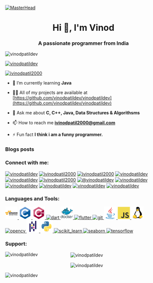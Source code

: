 [![MasterHead](https://user-images.githubusercontent.com/61724808/151920746-862614e1-ea4b-4a9f-834d-0674e0b2a5a0.png)](https://github.com/vinodpatildev/vinodpatildev)

<h1 align="center">Hi 👋, I'm Vinod</h1>
<h3 align="center">A passionate programmer from India</h3>
<!-- <img align="right" alt="Coding" width="400" src="https://i.pinimg.com/originals/19/5d/c4/195dc40a60cc61b20d06f86457fe611b.gif"> -->

<p align="left"> <img src="https://komarev.com/ghpvc/?username=vinodpatildev&label=Profile%20views&color=0e75b6&style=flat" alt="vinodpatildev" /> </p>

<p align="left"> <a href="https://github.com/vinodpatildev/vinodpatildev"><img src="https://github-profile-trophy.vercel.app/?username=vinodpatildev" alt="vinodpatildev" /></a> </p>

<p align="left"> <a href="https://twitter.com/ivinodpatil2000" target="blank"><img src="https://img.shields.io/twitter/follow/ivinodpatil2000?logo=twitter&style=for-the-badge" alt="ivinodpatil2000" /></a> </p>

- 🌱 I’m currently learning **Java**

- 👨‍💻 All of my projects are available at [https://github.com/vinodpatildev/vinodpatildev](https://github.com/vinodpatildev/vinodpatildev)

- 💬 Ask me about **C, C++, Java, Data Structures & Algorithsms**

- 📫 How to reach me **ivinodpatil2000@gmail.com**

- ⚡ Fun fact **I think i am a funny programmer.**

### Blogs posts
<!-- BLOG-POST-LIST:START -->
<!-- BLOG-POST-LIST:END -->

<h3 align="left">Connect with me:</h3>
<p align="left">
<a href="https://dev.to/vinodpatildev" target="blank"><img align="center" src="https://raw.githubusercontent.com/rahuldkjain/github-profile-readme-generator/master/src/images/icons/Social/devto.svg" alt="vinodpatildev" height="30" width="40" /></a>
<a href="https://twitter.com/ivinodpatil2000" target="blank"><img align="center" src="https://raw.githubusercontent.com/rahuldkjain/github-profile-readme-generator/master/src/images/icons/Social/twitter.svg" alt="ivinodpatil2000" height="30" width="40" /></a>
<a href="https://linkedin.com/in/ivinodpatil2000" target="blank"><img align="center" src="https://raw.githubusercontent.com/rahuldkjain/github-profile-readme-generator/master/src/images/icons/Social/linked-in-alt.svg" alt="ivinodpatil2000" height="30" width="40" /></a>
<a href="https://stackoverflow.com/users/vinodpatildev" target="blank"><img align="center" src="https://raw.githubusercontent.com/rahuldkjain/github-profile-readme-generator/master/src/images/icons/Social/stack-overflow.svg" alt="vinodpatildev" height="30" width="40" /></a>
<a href="https://kaggle.com/vinodpatildev" target="blank"><img align="center" src="https://raw.githubusercontent.com/rahuldkjain/github-profile-readme-generator/master/src/images/icons/Social/kaggle.svg" alt="vinodpatildev" height="30" width="40" /></a>
<a href="https://instagram.com/ivinodpatil2000" target="blank"><img align="center" src="https://raw.githubusercontent.com/rahuldkjain/github-profile-readme-generator/master/src/images/icons/Social/instagram.svg" alt="ivinodpatil2000" height="30" width="40" /></a>
<a href="https://medium.com/@vinodpatildev" target="blank"><img align="center" src="https://raw.githubusercontent.com/rahuldkjain/github-profile-readme-generator/master/src/images/icons/Social/medium.svg" alt="@vinodpatildev" height="30" width="40" /></a>
<a href="https://www.codechef.com/users/vinodpatildev" target="blank"><img align="center" src="https://cdn.jsdelivr.net/npm/simple-icons@3.1.0/icons/codechef.svg" alt="vinodpatildev" height="30" width="40" /></a>
<a href="https://www.hackerrank.com/vinodpatildev" target="blank"><img align="center" src="https://raw.githubusercontent.com/rahuldkjain/github-profile-readme-generator/master/src/images/icons/Social/hackerrank.svg" alt="vinodpatildev" height="30" width="40" /></a>
<a href="https://codeforces.com/profile/vinodpatildev" target="blank"><img align="center" src="https://raw.githubusercontent.com/rahuldkjain/github-profile-readme-generator/master/src/images/icons/Social/codeforces.svg" alt="vinodpatildev" height="30" width="40" /></a>
<a href="https://www.leetcode.com/vinodpatildev" target="blank"><img align="center" src="https://raw.githubusercontent.com/rahuldkjain/github-profile-readme-generator/master/src/images/icons/Social/leet-code.svg" alt="vinodpatildev" height="30" width="40" /></a>
<a href="https://auth.geeksforgeeks.org/user/vinodpatildev" target="blank"><img align="center" src="https://raw.githubusercontent.com/rahuldkjain/github-profile-readme-generator/master/src/images/icons/Social/geeks-for-geeks.svg" alt="vinodpatildev" height="30" width="40" /></a>
</p>

<h3 align="left">Languages and Tools:</h3>
<p align="left"> <a href="https://aws.amazon.com" target="_blank" rel="noreferrer"> <img src="https://raw.githubusercontent.com/devicons/devicon/master/icons/amazonwebservices/amazonwebservices-original-wordmark.svg" alt="aws" width="40" height="40"/> </a> <a href="https://www.cprogramming.com/" target="_blank" rel="noreferrer"> <img src="https://raw.githubusercontent.com/devicons/devicon/master/icons/c/c-original.svg" alt="c" width="40" height="40"/> </a> <a href="https://www.w3schools.com/cpp/" target="_blank" rel="noreferrer"> <img src="https://raw.githubusercontent.com/devicons/devicon/master/icons/cplusplus/cplusplus-original.svg" alt="cplusplus" width="40" height="40"/> </a> <a href="https://dart.dev" target="_blank" rel="noreferrer"> <img src="https://www.vectorlogo.zone/logos/dartlang/dartlang-icon.svg" alt="dart" width="40" height="40"/> </a> <a href="https://www.docker.com/" target="_blank" rel="noreferrer"> <img src="https://raw.githubusercontent.com/devicons/devicon/master/icons/docker/docker-original-wordmark.svg" alt="docker" width="40" height="40"/> </a> <a href="https://flutter.dev" target="_blank" rel="noreferrer"> <img src="https://www.vectorlogo.zone/logos/flutterio/flutterio-icon.svg" alt="flutter" width="40" height="40"/> </a> <a href="https://git-scm.com/" target="_blank" rel="noreferrer"> <img src="https://www.vectorlogo.zone/logos/git-scm/git-scm-icon.svg" alt="git" width="40" height="40"/> </a> <a href="https://www.java.com" target="_blank" rel="noreferrer"> <img src="https://raw.githubusercontent.com/devicons/devicon/master/icons/java/java-original.svg" alt="java" width="40" height="40"/> </a> <a href="https://developer.mozilla.org/en-US/docs/Web/JavaScript" target="_blank" rel="noreferrer"> <img src="https://raw.githubusercontent.com/devicons/devicon/master/icons/javascript/javascript-original.svg" alt="javascript" width="40" height="40"/> </a> <a href="https://www.linux.org/" target="_blank" rel="noreferrer"> <img src="https://raw.githubusercontent.com/devicons/devicon/master/icons/linux/linux-original.svg" alt="linux" width="40" height="40"/> </a> <a href="https://opencv.org/" target="_blank" rel="noreferrer"> <img src="https://www.vectorlogo.zone/logos/opencv/opencv-icon.svg" alt="opencv" width="40" height="40"/> </a> <a href="https://pandas.pydata.org/" target="_blank" rel="noreferrer"> <img src="https://raw.githubusercontent.com/devicons/devicon/2ae2a900d2f041da66e950e4d48052658d850630/icons/pandas/pandas-original.svg" alt="pandas" width="40" height="40"/> </a> <a href="https://www.python.org" target="_blank" rel="noreferrer"> <img src="https://raw.githubusercontent.com/devicons/devicon/master/icons/python/python-original.svg" alt="python" width="40" height="40"/> </a> <a href="https://scikit-learn.org/" target="_blank" rel="noreferrer"> <img src="https://upload.wikimedia.org/wikipedia/commons/0/05/Scikit_learn_logo_small.svg" alt="scikit_learn" width="40" height="40"/> </a> <a href="https://seaborn.pydata.org/" target="_blank" rel="noreferrer"> <img src="https://seaborn.pydata.org/_images/logo-mark-lightbg.svg" alt="seaborn" width="40" height="40"/> </a> <a href="https://www.tensorflow.org" target="_blank" rel="noreferrer"> <img src="https://www.vectorlogo.zone/logos/tensorflow/tensorflow-icon.svg" alt="tensorflow" width="40" height="40"/> </a> </p>

<h3 align="left">Support:</h3>
<p><a href="https://www.buymeacoffee.com/vinodpatildev"> <img align="left" src="https://cdn.buymeacoffee.com/buttons/v2/default-yellow.png" height="50" width="210" alt="vinodpatildev" /></a></p>

<p><img align="center" src="https://github-readme-stats.vercel.app/api/top-langs?username=vinodpatildev&show_icons=true&locale=en&layout=compact" alt="vinodpatildev" /></p>

<p><img align="center" src="https://github-readme-stats.vercel.app/api?username=vinodpatildev&show_icons=true&locale=en" alt="vinodpatildev" /></p>

<p><img align="center" src="https://github-readme-streak-stats.herokuapp.com/?user=vinodpatildev&" alt="vinodpatildev" /></p>

